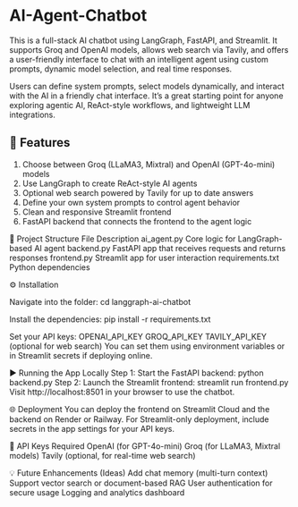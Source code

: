 # AI-Agent-Chatbot
This is a full-stack AI chatbot using LangGraph, FastAPI, and Streamlit. It supports Groq and OpenAI models, allows web search via Tavily, and offers a user-friendly interface to chat with an intelligent agent using custom prompts, dynamic model selection, and real time responses.

Users can define system prompts, select models dynamically, and interact with the AI in a friendly chat interface. It’s a great starting point for anyone exploring agentic AI, ReAct-style workflows, and lightweight LLM integrations.

## 🚀 Features
1. Choose between Groq (LLaMA3, Mixtral) and OpenAI (GPT-4o-mini) models
2. Use LangGraph to create ReAct-style AI agents
3. Optional web search powered by Tavily for up to date answers
4. Define your own system prompts to control agent behavior
5. Clean and responsive Streamlit frontend
6. FastAPI backend that connects the frontend to the agent logic

📁 Project Structure
File	Description
ai_agent.py	Core logic for LangGraph-based AI agent
backend.py	FastAPI app that receives requests and returns responses
frontend.py	Streamlit app for user interaction
requirements.txt	Python dependencies

⚙️ Installation

Navigate into the folder: cd langgraph-ai-chatbot

Install the dependencies: pip install -r requirements.txt

Set your API keys: 
OPENAI_API_KEY
GROQ_API_KEY
TAVILY_API_KEY (optional for web search)
You can set them using environment variables or in Streamlit secrets if deploying online.

▶️ Running the App Locally
Step 1: Start the FastAPI backend: python backend.py
Step 2: Launch the Streamlit frontend: streamlit run frontend.py
Visit http://localhost:8501 in your browser to use the chatbot.

🌐 Deployment
You can deploy the frontend on Streamlit Cloud and the backend on Render or Railway. For Streamlit-only deployment, include secrets in the app settings for your API keys.

🔐 API Keys Required
OpenAI (for GPT-4o-mini)
Groq (for LLaMA3, Mixtral models)
Tavily (optional, for real-time web search)

💡 Future Enhancements (Ideas)
Add chat memory (multi-turn context)
Support vector search or document-based RAG
User authentication for secure usage
Logging and analytics dashboard

